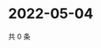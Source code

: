 # 2022-05-04

共 0 条

<!-- BEGIN WEIBO -->
<!-- 最后更新时间 Wed May 04 2022 20:32:46 GMT+0800 (China Standard Time) -->

<!-- END WEIBO -->
